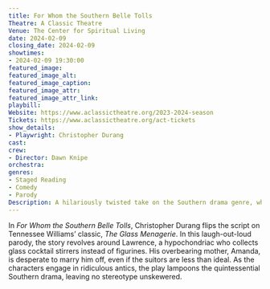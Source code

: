 ```yaml
---
title: For Whom the Southern Belle Tolls
Theatre: A Classic Theatre
Venue: The Center for Spiritual Living
date: 2024-02-09
closing_date: 2024-02-09
showtimes:
- 2024-02-09 19:30:00
featured_image: 
featured_image_alt: 
featured_image_caption: 
featured_image_attr: 
featured_image_attr_link: 
playbill:
Website: https://www.aclassictheatre.org/2023-2024-season
Tickets: https://www.aclassictheatre.org/act-tickets
show_details: 
- Playwright: Christopher Durang
cast:
crew:
- Director: Dawn Knipe
orchestra:
genres: 
- Staged Reading
- Comedy
- Parody
Description: A hilariously twisted take on the Southern drama genre, where glass figurines—and inhibitions—get smashed.
---
```

In *For Whom the Southern Belle Tolls*, Christopher Durang flips the script on Tennessee Williams’ classic, *The Glass Menagerie*. In this laugh-out-loud parody, the story revolves around Lawrence, a hypochondriac who collects glass cocktail stirrers instead of figurines. His overbearing mother, Amanda, is desperate to marry him off, even if the suitors are less than ideal. As the characters engage in ridiculous antics, the play lampoons the quintessential Southern drama, leaving no stereotype unskewered.
